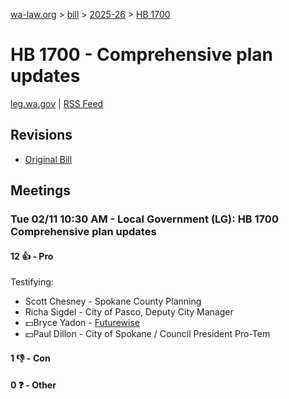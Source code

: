 [wa-law.org](/) > [bill](/bill/) > [2025-26](/bill/2025-26/) > [HB 1700](/bill/2025-26/hb/1700/)

# HB 1700 - Comprehensive plan updates
[leg.wa.gov](https://app.leg.wa.gov/billsummary?BillNumber=1700&Year=2025&Initiative=false) | [RSS Feed](./rss.xml)

## Revisions
* [Original Bill](1/)

## Meetings
### Tue 02/11 10:30 AM - Local Government (LG): HB 1700 Comprehensive plan updates
#### 12 👍 - Pro
Testifying:
* Scott Chesney - Spokane County Planning
* Richa Sigdel - City of Pasco, Deputy City Manager
* 💵Bryce Yadon - [Futurewise](/org/futurewise/)
* 💵Paul Dillon - City of Spokane / Council President Pro-Tem

#### 1 👎 - Con

#### 0 ❓ - Other
